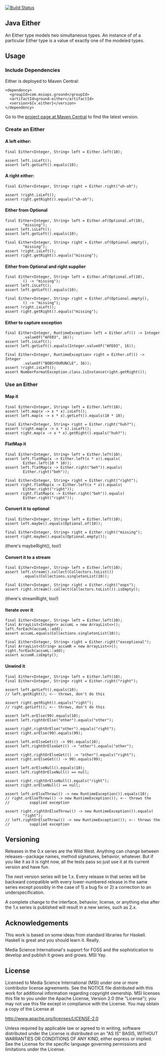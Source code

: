 [![Build Status](https://travis-ci.org/mediascience/java-either.svg?branch=master)](https://travis-ci.org/mediascience/java-either)

## Java Either

An Either type models two simultaneous types. An instance of
of a particular Either type is a value of exactly one of the
modeled types.

## Usage

### Include Dependencies

Either is deployed to Maven Central:
```
<dependency>
  <groupId>com.msiops.ground</groupId>
  <artifactId>ground-either</artifactId>
  <version>${v.either}</version>
</dependency>
```

Go to the [project page at Maven Central](http://search.maven.org/#search%7Cga%7C1%7Cg%3A%22com.msiops.ground%22%20a%3A%22ground-either%22) 
to find the latest version.

### Create an Either

#### A left either:
```
final Either<Integer, String> left = Either.left(10);

assert left.isLeft();
assert left.getLeft().equals(10);
```

#### A right either:
```
final Either<Integer, String> right = Either.right("uh-oh");

assert !right.isLeft();
assert right.getRight().equals("uh-oh");
```

#### Either from Optional
```
final Either<Integer, String> left = Either.of(Optional.of(10),
        "missing");
assert left.isLeft();
assert left.getLeft().equals(10);

final Either<Integer, String> right = Either.of(Optional.empty(),
        "missing");
assert !right.isLeft();
assert right.getRight().equals("missing");
```

#### Either from Optional and right supplier
```
final Either<Integer, String> left = Either.of(Optional.of(10),
        () -> "missing");
assert left.isLeft();
assert left.getLeft().equals(10);

final Either<Integer, String> right = Either.of(Optional.empty(),
        () -> "missing");
assert !right.isLeft();
assert right.getRight().equals("missing");
```

#### Either to capture exception
```
final Either<Integer, RuntimeException> left = Either.of(() -> Integer
        .valueOf("AFE03", 16));
assert left.isLeft();
assert left.getLeft().equals(Integer.valueOf("AFE03", 16));

final Either<Integer, RuntimeException> right = Either.of(() -> Integer
        .valueOf("BOBSYOURUNCLE", 16));
assert !right.isLeft();
assert NumberFormatException.class.isInstance(right.getRight());
```

### Use an Either

#### Map it
```
final Either<Integer, String> left = Either.left(10);
assert left.map(x -> x * x).isLeft();
assert left.map(x -> x * x).getLeft().equals(10 * 10);

final Either<Integer, String> right = Either.right("huh?");
assert !right.map(x -> x * x).isLeft();
assert right.map(x -> x * x).getRight().equals("huh?");
```

#### FlatMap it
```
final Either<Integer, String> left = Either.left(10);
assert left.flatMap(x -> Either.left(x * x)).equals(
        Either.left(10 * 10));
assert left.flatMap(x -> Either.right("beh")).equals(
        Either.right("beh"));

final Either<Integer, String> right = Either.right("right");
assert right.flatMap(x -> Either.left(x * x)).equals(
        Either.right("right"));
assert right.flatMap(x -> Either.right("beh")).equals(
        Either.right("right"));
```

#### Convert it to optional
```
final Either<Integer, String> left = Either.left(10);
assert left.maybe().equals(Optional.of(10));

final Either<Integer, String> right = Either.right("missing");
assert right.maybe().equals(Optional.empty());
```

(there's maybeRight(), too!)

#### Convert it to a stream
```
final Either<Integer, String> left = Either.left(10);
assert left.stream().collect(Collectors.toList())
        .equals(Collections.singletonList(10));

final Either<Integer, String> right = Either.right("oops");
assert right.stream().collect(Collectors.toList()).isEmpty();
```

(there's streamRight, too!)


#### Iterate over it
```
final Either<Integer, String> left = Either.left(10);
final ArrayList<Integer> accumL = new ArrayList<>();
left.forEach(accumL::add);
assert accumL.equals(Collections.singletonList(10));

final Either<Integer, String> right = Either.right("exceptional");
final ArrayList<String> accumR = new ArrayList<>();
right.forEach(accumL::add);
assert accumR.isEmpty();
```

#### Unwind it
```
final Either<Integer, String> left = Either.left(10);
final Either<Integer, String> right = Either.right("right");

assert left.getLeft().equals(10);
// left.getRight(); <-- throws, don't do this

assert right.getRight().equals("right");
// right.getLeft(); <-- throws, don't do this

assert left.orElse(99).equals(10);
assert left.rightOrElse("other").equals("other");

assert right.rightOrElse("other").equals("right");
assert right.orElse(99).equals(99);

assert left.orElseGet(() -> 99).equals(10);
assert left.rightOrElseGet(() -> "other").equals("other");

assert right.rightOrElseGet(() -> "other").equals("right");
assert right.orElseGet(() -> 99).equals(99);

assert left.orElseNull().equals(10);
assert left.rightOrElseNull() == null;

assert right.rightOrElseNull().equals("right");
assert right.orElseNull() == null;

assert left.orElseThrow(() -> new RuntimeException()).equals(10);
// right.orElseThrow(() -> new RuntimeException()); <-- throws the
//         supplied exception

assert right.rightOrElseThrow(() -> new RuntimeException()).equals(
        "right");
// left.rightOrElseThrow(() -> new RuntimeException()); <-- throws the
//         supplied exception
```

## Versioning

Releases in the 0.x series are the Wild West. Anything can change between
releases--package names, method signatures, behavior, whatever. But if you
like it as it is right now, all the tests pass so just use it at its current
version and have fun.

The next version series will be 1.x. Every release in that series will be
backward compatible with every lower-numbered release in the same series
except possibly in the case of 1) a bug fix or 2) a correction to an
underspecification.

A complete change to the interface, behavior, license, or anything else
after the 1.x series is published will result in a new series, such as
2.x.

## Acknowledgements

This work is based on some ideas from standard libraries for Haskell.
Haskell is great and you should learn it. Really.

Media Science International's support for FOSS and the
sophistication to develop and publish it grows and grows. MSI Yay.

## License

Licensed to Media Science International (MSI) under one or more
contributor license agreements. See the NOTICE file distributed with this
work for additional information regarding copyright ownership. MSI
licenses this file to you under the Apache License, Version 2.0 (the
"License"); you may not use this file except in compliance with the
License. You may obtain a copy of the License at

http://www.apache.org/licenses/LICENSE-2.0

Unless required by applicable law or agreed to in writing, software
distributed under the License is distributed on an "AS IS" BASIS, WITHOUT
WARRANTIES OR CONDITIONS OF ANY KIND, either express or implied. See the
License for the specific language governing permissions and limitations
under the License.

